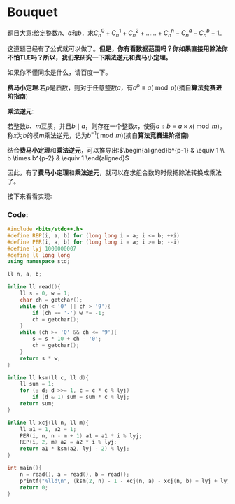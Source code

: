 # Bouquet

题目大意:给定整数$n$、$a$和$b$，求$C^0_n+C^1_n+C^2_n+......+C^n_n-C^a_n-C^b_n-1$。

这道题已经有了公式就可以做了。**但是，你有看数据范围吗？你如果直接用除法你不怕TLE吗？所以，我们来研究一下乘法逆元和费马小定理。**

如果你不懂同余是什么，请百度一下。

**费马小定理**:若$p$是质数，则对于任意整数$a$，有$a^p \equiv a(\bmod p)$(摘自**算法竞赛进阶指南**)

**乘法逆元**:

若整数$b$、$m$互质，并且$b \mid a$，则存在一个整数$x$，使得$a \div b \equiv a \times x(\bmod m)$。称$x$为$b$的模$m$乘法逆元，记为$b^{-1}(\bmod m)$(摘自**算法竞赛进阶指南**)

结合**费马小定理**和**乘法逆元**，可以推导出:$\begin{aligned}b^{p-1} & \equiv 1 \\ b \times b^{p-2} & \equiv 1 \end{aligned}$  

因此，有了**费马小定理**和**乘法逆元**，就可以在求组合数的时候把除法转换成乘法了。

接下来看看实现:

### Code:

```cpp
#include <bits/stdc++.h>
#define REP(i, a, b) for (long long i = a; i <= b; ++i)
#define PER(i, a, b) for (long long i = a; i >= b; --i)
#define lyj 1000000007
#define ll long long
using namespace std;

ll n, a, b;

inline ll read(){
	ll s = 0, w = 1;
	char ch = getchar();
	while (ch < '0' || ch > '9'){
		if (ch == '-') w *= -1;
		ch = getchar();
	}
	while (ch >= '0' && ch <= '9'){
		s = s * 10 + ch - '0';
		ch = getchar();
	}
	return s * w;
}

inline ll ksm(ll c, ll d){														//快速幂 
	ll sum = 1;																	//初始赋值为1 
	for (; d; d >>= 1, c = c * c % lyj)											//d不为0则除以2 
		if (d & 1) sum = sum * c % lyj;											//d为奇数的特判
	return sum;																	//返回答案 
}

inline ll xcj(ll n, ll m){														//求组合数 
	ll a1 = 1, a2 = 1;															//初始赋值为1 
	PER(i, n, n - m + 1) a1 = a1 * i % lyj;										//求约分后的n! 
	REP(i, 2, m) a2 = a2 * i % lyj;												//求约分后的m!(n - m)!
	return a1 * ksm(a2, lyj - 2) % lyj;											//费马小定理 
}

int main(){
	n = read(), a = read(), b = read();
	printf("%lld\n", (ksm(2, n) - 1 - xcj(n, a) - xcj(n, b) + lyj + lyj) % lyj);//求没有限制下的方案数减去题目的限制条件 
	return 0;
}
```

